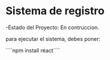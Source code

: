 <h1> Sistema de registro </h1>

-Estado del Proyecto: En contruccion.

para ejecutar el sistema, debes poner:

´´´´npm install react´´´´
